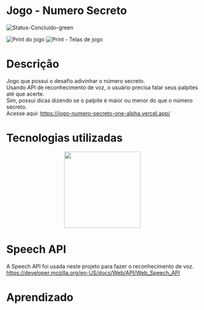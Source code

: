 # Jogo - Numero Secreto
![Status-Concluído-green](https://user-images.githubusercontent.com/93163125/212116582-4c47ccbd-9063-4192-b3b3-b082917d9d06.svg)

![Print do jogo](https://user-images.githubusercontent.com/93163125/212798451-a6b63619-1a1e-470e-8f76-2885cf7f5c99.png)
![Print - Telas de jogo](https://user-images.githubusercontent.com/93163125/212800165-f5ebaf32-3e2d-42d0-816a-d7b81ff18331.png)




# Descrição
Jogo que possui o desafio adivinhar o número secreto. 
<br>Usando API de reconhecimento de voz, o usuário precisa falar seus palpites até que acerte.
<br>Sim, possui dicas dizendo se o palpite é maior ou menor do que o número secreto.
<br>Acesse aqui: https://jogo-numero-secreto-one-alpha.vercel.app/

# Tecnologias utilizadas

<div align="center">
<img src="https://user-images.githubusercontent.com/93163125/212195910-dcb71905-074e-4033-8aa8-38b455d2dbab.png" width ="200px" />
</div>

# Speech API 

A Speech API foi usada neste projeto para fazer o reconhecimento de voz.
<br>https://developer.mozilla.org/en-US/docs/Web/API/Web_Speech_API

# Aprendizado

